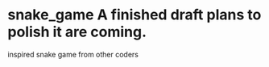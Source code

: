 # snake_game A finished draft plans to polish it are coming.
inspired snake game from other coders 
